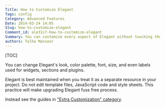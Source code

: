 ```yaml
---
Title: How to Customize Elegant
Tags: config
Category: Advanced Features
Date: 2014-03-24 14:05
Slug: how-to-customize-elegant
Comment_id: ale31i7-how-to-customize-elegant
Summary: You can customize every aspect of Elegant without touching the source code
authors: Talha Mansoor
---
```


[TOC]

You can change Elegant's look, color palette, font, size, and even labels used
for widgets, sections and plugins.

Elegant is best maintained when you treat it as a separate resource in your
project. Do not edit template files, JavaScript code and style sheets. This
practice will make upgrading Elegant fuss free process.

Instead see the guides in ["Extra Customization" category](categories#extra-customization-ref).
